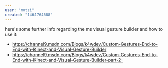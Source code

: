 ```yaml
---
user: "motzi"
created: "1461764688"
---
```


here's some further info regarding the ms visual gesture builder and how to use it:

* https://channel9.msdn.com/Blogs/k4wdev/Custom-Gestures-End-to-End-with-Kinect-and-Visual-Gesture-Builder
* https://channel9.msdn.com/Blogs/k4wdev/Custom-Gestures-End-to-End-with-Kinect-and-Visual-Gesture-Builder-part-2-
